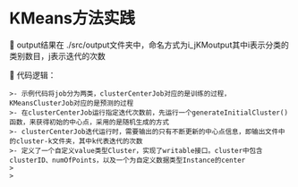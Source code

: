 # KMeans方法实践

:pencil:  	output结果在 ./src/output文件夹中，命名方式为i_jKMoutput其中i表示分类的类别数目，j表示迭代的次数

:pencil:		代码逻辑：

	>- 示例代码将job分为两类，clusterCenterJob对应的是训练的过程，KMeansClusterJob对应的是预测的过程
	>- 在clusterCenterJob运行指定迭代次数前，先运行一个generateInitialCluster()函数，来获得初始的中心点，采用的是随机生成的方式
	>- clusterCenterJob迭代运行时，需要输出的只有不断更新的中心点信息，即输出文件中的cluster-k文件夹，其中k代表迭代的次数
	>- 定义了一个自定义value类型Cluster，实现了writable接口。cluster中包含clusterID、numOfPoints，以及一个为自定义数据类型Instance的center
	>
	>